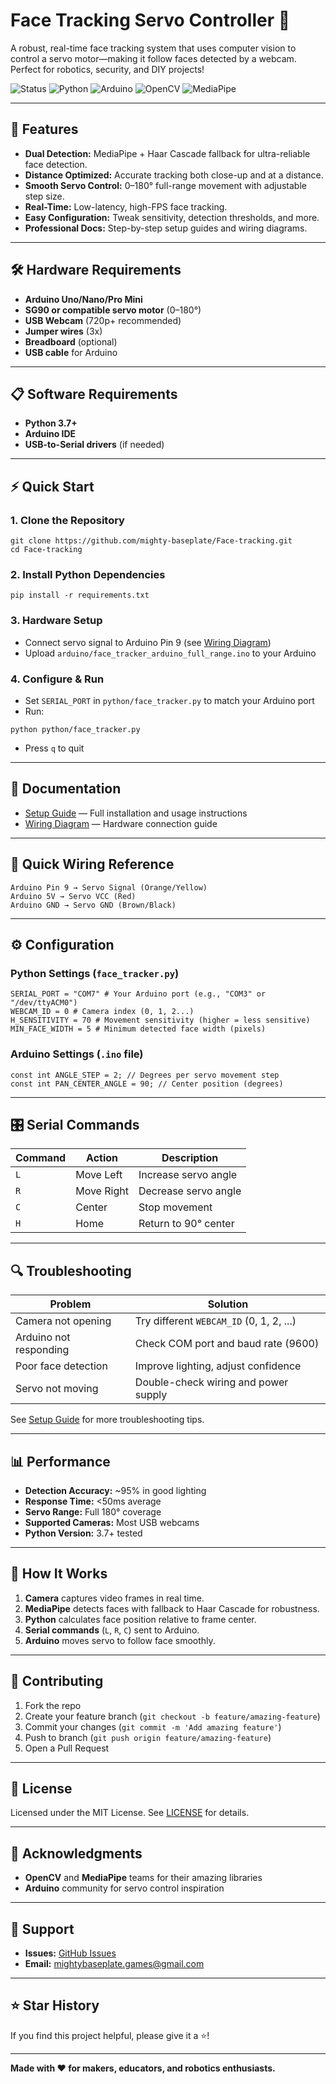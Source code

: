 # Face Tracking Servo Controller 🎯

A robust, real-time face tracking system that uses computer vision to control a servo motor—making it follow faces detected by a webcam. Perfect for robotics, security, and DIY projects!

![Status](https://img.shields.io/badge/Status-Working-brightgreen)
![Python](https://img.shields.io/badge/Python-3.7%2B-blue)
![Arduino](https://img.shields.io/badge/Arduino-IDE-orange)
![OpenCV](https://img.shields.io/badge/OpenCV-4.8%2B-red)
![MediaPipe](https://img.shields.io/badge/MediaPipe-0.10%2B-yellow)

---

## 🚀 Features

- **Dual Detection:** MediaPipe + Haar Cascade fallback for ultra-reliable face detection.
- **Distance Optimized:** Accurate tracking both close-up and at a distance.
- **Smooth Servo Control:** 0–180° full-range movement with adjustable step size.
- **Real-Time:** Low-latency, high-FPS face tracking.
- **Easy Configuration:** Tweak sensitivity, detection thresholds, and more.
- **Professional Docs:** Step-by-step setup guides and wiring diagrams.

---

## 🛠 Hardware Requirements

- **Arduino Uno/Nano/Pro Mini**
- **SG90 or compatible servo motor** (0–180°)
- **USB Webcam** (720p+ recommended)
- **Jumper wires** (3x)
- **Breadboard** (optional)
- **USB cable** for Arduino

---

## 📋 Software Requirements

- **Python 3.7+**
- **Arduino IDE**
- **USB-to-Serial drivers** (if needed)

---

## ⚡ Quick Start

### 1. Clone the Repository
```
git clone https://github.com/mighty-baseplate/Face-tracking.git
cd Face-tracking
```


### 2. Install Python Dependencies
```
pip install -r requirements.txt
```


### 3. Hardware Setup
- Connect servo signal to Arduino Pin 9 (see [Wiring Diagram](docs/wiring_diagram.md))
- Upload `arduino/face_tracker_arduino_full_range.ino` to your Arduino

### 4. Configure & Run
- Set `SERIAL_PORT` in `python/face_tracker.py` to match your Arduino port
- Run:
```
python python/face_tracker.py
```

- Press `q` to quit

---

## 📖 Documentation

- [Setup Guide](docs/setup_guide.md) — Full installation and usage instructions
- [Wiring Diagram](docs/wiring_diagram.md) — Hardware connection guide

---

## 🔌 Quick Wiring Reference
```
Arduino Pin 9 → Servo Signal (Orange/Yellow)
Arduino 5V → Servo VCC (Red)
Arduino GND → Servo GND (Brown/Black)
```

---

## ⚙️ Configuration

### Python Settings (`face_tracker.py`)
```
SERIAL_PORT = "COM7" # Your Arduino port (e.g., "COM3" or "/dev/ttyACM0")
WEBCAM_ID = 0 # Camera index (0, 1, 2...)
H_SENSITIVITY = 70 # Movement sensitivity (higher = less sensitive)
MIN_FACE_WIDTH = 5 # Minimum detected face width (pixels)
```


### Arduino Settings (`.ino` file)
```
const int ANGLE_STEP = 2; // Degrees per servo movement step
const int PAN_CENTER_ANGLE = 90; // Center position (degrees)
```


---

## 🎛 Serial Commands

| Command | Action       | Description                |
|---------|-------------|----------------------------|
| `L`     | Move Left   | Increase servo angle       |
| `R`     | Move Right  | Decrease servo angle       |
| `C`     | Center      | Stop movement              |
| `H`     | Home        | Return to 90° center       |

---

## 🔍 Troubleshooting

| Problem              | Solution                                   |
|----------------------|--------------------------------------------|
| Camera not opening   | Try different `WEBCAM_ID` (0, 1, 2, ...)   |
| Arduino not responding | Check COM port and baud rate (9600)      |
| Poor face detection  | Improve lighting, adjust confidence        |
| Servo not moving     | Double-check wiring and power supply       |

See [Setup Guide](docs/setup_guide.md) for more troubleshooting tips.

---

## 📊 Performance

- **Detection Accuracy:** ~95% in good lighting
- **Response Time:** <50ms average
- **Servo Range:** Full 180° coverage
- **Supported Cameras:** Most USB webcams
- **Python Version:** 3.7+ tested

---

## 🎯 How It Works

1. **Camera** captures video frames in real time.
2. **MediaPipe** detects faces with fallback to Haar Cascade for robustness.
3. **Python** calculates face position relative to frame center.
4. **Serial commands** (`L`, `R`, `C`) sent to Arduino.
5. **Arduino** moves servo to follow face smoothly.

---

## 🤝 Contributing

1. Fork the repo
2. Create your feature branch (`git checkout -b feature/amazing-feature`)
3. Commit your changes (`git commit -m 'Add amazing feature'`)
4. Push to branch (`git push origin feature/amazing-feature`)
5. Open a Pull Request

---

## 📝 License

Licensed under the MIT License. See [LICENSE](LICENSE) for details.

---

## 🙏 Acknowledgments

- **OpenCV** and **MediaPipe** teams for their amazing libraries
- **Arduino** community for servo control inspiration

---


## 📧 Support

- **Issues:** [GitHub Issues](https://github.com/mighty-baseplate/Face-tracking/issues)
- **Email:** mightybaseplate.games@gmail.com

---

## ⭐ Star History

If you find this project helpful, please give it a ⭐!

---

**Made with ❤️ for makers, educators, and robotics enthusiasts.**